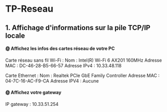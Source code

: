 # TP-Reseau

## 1. Affichage d'informations sur la pile TCP/IP locale

#### 🌞 Affichez les infos des cartes réseau de votre PC

Carte réseau sans fil Wi-Fi :
    Nom : Intel(R) Wi-Fi 6 AX201 160MHz
    Adresse MAC : DC-46-28-B5-66-57
    Adresse IPv4 : 10.33.48.118

Carte Ethernet : 
    Nom : Realtek PCIe GbE Family Controller
    Adresse MAC : 04-7C-16-AC-F9-CA
    Adresse IPV4 : Aucune

#### 🌞 Affichez votre gateway

IP gateway : 10.33.51.254